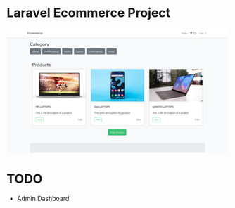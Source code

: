 # Laravel Ecommerce Project
![Laravel Ecommerce](https://github.com/mranidev/eCommerce/raw/main/screenshot.png?raw=true)



# TODO

- Admin Dashboard
